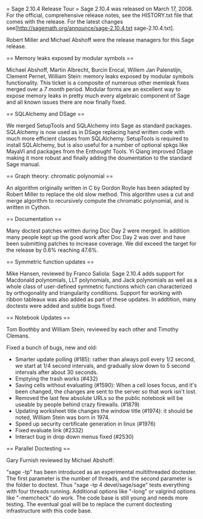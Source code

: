 = Sage 2.10.4 Release Tour =
Sage 2.10.4 was released on March 17, 2008. For the official, comprehensive release notes, see the HISTORY.txt file that comes with the release. For the latest changes see[http://sagemath.org/announce/sage-2.10.4.txt sage-2.10.4.txt]. 

Robert Miller and Michael Abshoff were the release managers for this Sage release.

== Memory leaks exposed by modular symbols ==

Michael Abshoff, Martin Albrecht, Burcin Erocal, Willem Jan Palenstijn, Clement Pernet, William Stein: memory leaks exposed by modular symbols functionality. This ticket is a composite of numerous other memleak fixes merged over a *7 month* period. Modular forms are an excellent way to expose memory leaks in pretty much every algebraic component of Sage and all known issues there are now finally fixed.

== SQLAlchemy and DSage ==

We merged SetupTools and SQLAlchemy into Sage as standard packages. SQLAlchemy is now used as in DSage replacing hand written code with much more efficient classes from SQLAlchemy. SetupTools is required to install SQLAlchemy, but is also useful for a number of optional spkgs like MayaVI and packages from the Enthought Tools. Yi Qiang improved DSage making it more robust and finally adding the doumentation to the standard Sage manual.

== Graph theory: chromatic polynomial ==

An algorithm originally written in C by Gordon Royle has been adapted by Robert Miller to replace the old slow method. This algorithm uses a cut and merge algorithm to recursively compute the chromatic polynomial, and is written in Cython.

== Documentation ==

Many doctest patches written during Doc Day 2 were merged. In addition many people kept up the good work after Doc Day 2 was over and have been submitting patches to increase coverage. We did exceed the target for the release by 0.6% reaching 47.6%.

== Symmetric function updates ==

Mike Hansen, reviewed by Franco Saliola: Sage 2.10.4 adds support for Macdonald polynomials, LLT polynomials, and Jack polynomials as well as a whole class of user-defined symmetric functions which can characterized by orthogonality and triangularity conditions.  Support for working with ribbon tableaux  was also added as part of these updates.  In addtition, many doctests were added and subtle bugs fixed.

== Notebook Updates ==

Tom Boothby and William Stein, reviewed by each other and Timothy Clemans.

Fixed a bunch of bugs, new and old:

  * Smarter update polling (#185): rather than always poll every 1/2 second, we start at 1/4 second intervals, and gradually slow down to 5 second intervals after about 30 seconds.
  * Emptying the trash works (#432)
  * Saving cells without evaluating (#1590): When a cell loses focus, and it's been changed, the changes are sent to the server so that work isn't lost.
  * Removed the last few absolute URLs so the public notebook will be useable by people behind crazy firewalls. (#1879)
  * Updating worksheet title changes the window title (#1974): it should be noted, William Stein was born in 1974.
  * Speed up security certificate generation in linux (#1976)
  * Fixed evaluate link (#2332)
  * Interact bug in drop down menus fixed (#2530)

== Parallel Doctesting ==

Gary Furnish reviewed by Michael Abshoff:

"sage -tp" has been introduced as an experimental multithreaded doctester.  The first parameter is the number of threads, and the second parameter is the folder to doctest.  Thus "sage -tp 4 devel/sage/sage" tests everything with four threads running. Additional options like "-long" or valgrind options like "-memcheck" do work. The code base is still young and needs more testing. The eventual goal will be to replace the current doctesting infrastructure with this code base.
